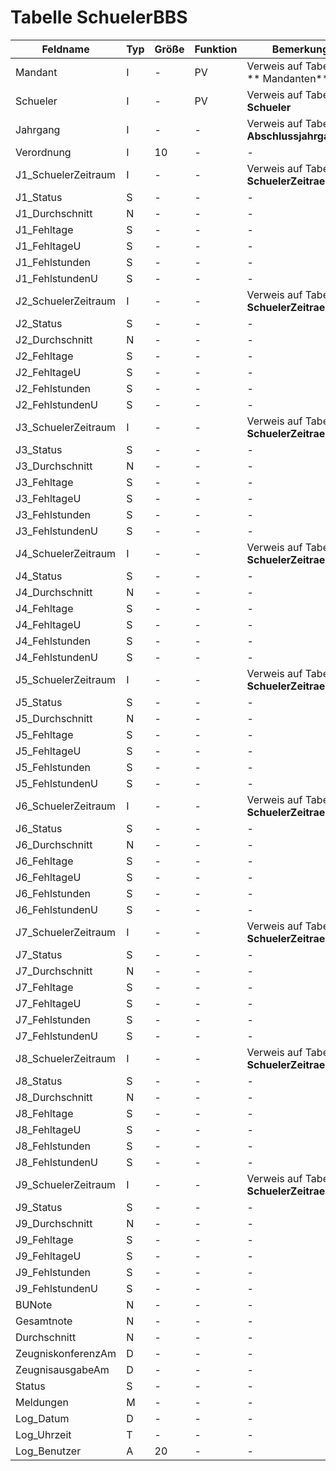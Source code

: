 # Tabelle SchuelerBBS




| Feldname            | Typ | Größe | Funktion | Bemerkung                                |
|---------------------|-----|-------|----------|------------------------------------------|
| Mandant             | I   | -     | PV       | Verweis auf Tabelle ** Mandanten**       |
| Schueler            | I   | -     | PV       | Verweis auf Tabelle **Schueler**         |
| Jahrgang            | I   | -     | -        | Verweis auf Tabelle **Abschlussjahrgaenge** |
| Verordnung          | I   | 10    | -        | -                                        |
| J1_SchuelerZeitraum | I   | -     | -        | Verweis auf Tabelle **SchuelerZeitraeume** |
| J1_Status           | S   | -     | -        | -                                        |
| J1_Durchschnitt     | N   | -     | -        | -                                        |
| J1_Fehltage         | S   | -     | -        | -                                        |
| J1_FehltageU        | S   | -     | -        | -                                        |
| J1_Fehlstunden      | S   | -     | -        | -                                        |
| J1_FehlstundenU     | S   | -     | -        | -                                        |
| J2_SchuelerZeitraum | I   | -     | -        | Verweis auf Tabelle **SchuelerZeitraeume** |
| J2_Status           | S   | -     | -        | -                                        |
| J2_Durchschnitt     | N   | -     | -        | -                                        |
| J2_Fehltage         | S   | -     | -        | -                                        |
| J2_FehltageU        | S   | -     | -        | -                                        |
| J2_Fehlstunden      | S   | -     | -        | -                                        |
| J2_FehlstundenU     | S   | -     | -        | -                                        |
| J3_SchuelerZeitraum | I   | -     | -        | Verweis auf Tabelle **SchuelerZeitraeume** |
| J3_Status           | S   | -     | -        | -                                        |
| J3_Durchschnitt     | N   | -     | -        | -                                        |
| J3_Fehltage         | S   | -     | -        | -                                        |
| J3_FehltageU        | S   | -     | -        | -                                        |
| J3_Fehlstunden      | S   | -     | -        | -                                        |
| J3_FehlstundenU     | S   | -     | -        | -                                        |
| J4_SchuelerZeitraum | I   | -     | -        | Verweis auf Tabelle **SchuelerZeitraeume** |
| J4_Status           | S   | -     | -        | -                                        |
| J4_Durchschnitt     | N   | -     | -        | -                                        |
| J4_Fehltage         | S   | -     | -        | -                                        |
| J4_FehltageU        | S   | -     | -        | -                                        |
| J4_Fehlstunden      | S   | -     | -        | -                                        |
| J4_FehlstundenU     | S   | -     | -        | -                                        |
| J5_SchuelerZeitraum | I   | -     | -        | Verweis auf Tabelle **SchuelerZeitraeume** |
| J5_Status           | S   | -     | -        | -                                        |
| J5_Durchschnitt     | N   | -     | -        | -                                        |
| J5_Fehltage         | S   | -     | -        | -                                        |
| J5_FehltageU        | S   | -     | -        | -                                        |
| J5_Fehlstunden      | S   | -     | -        | -                                        |
| J5_FehlstundenU     | S   | -     | -        | -                                        |
| J6_SchuelerZeitraum | I   | -     | -        | Verweis auf Tabelle **SchuelerZeitraeume** |
| J6_Status           | S   | -     | -        | -                                        |
| J6_Durchschnitt     | N   | -     | -        | -                                        |
| J6_Fehltage         | S   | -     | -        | -                                        |
| J6_FehltageU        | S   | -     | -        | -                                        |
| J6_Fehlstunden      | S   | -     | -        | -                                        |
| J6_FehlstundenU     | S   | -     | -        | -                                        |
| J7_SchuelerZeitraum | I   | -     | -        | Verweis auf Tabelle **SchuelerZeitraeume** |
| J7_Status           | S   | -     | -        | -                                        |
| J7_Durchschnitt     | N   | -     | -        | -                                        |
| J7_Fehltage         | S   | -     | -        | -                                        |
| J7_FehltageU        | S   | -     | -        | -                                        |
| J7_Fehlstunden      | S   | -     | -        | -                                        |
| J7_FehlstundenU     | S   | -     | -        | -                                        |
| J8_SchuelerZeitraum | I   | -     | -        | Verweis auf Tabelle **SchuelerZeitraeume** |
| J8_Status           | S   | -     | -        | -                                        |
| J8_Durchschnitt     | N   | -     | -        | -                                        |
| J8_Fehltage         | S   | -     | -        | -                                        |
| J8_FehltageU        | S   | -     | -        | -                                        |
| J8_Fehlstunden      | S   | -     | -        | -                                        |
| J8_FehlstundenU     | S   | -     | -        | -                                        |
| J9_SchuelerZeitraum | I   | -     | -        | Verweis auf Tabelle **SchuelerZeitraeume** |
| J9_Status           | S   | -     | -        | -                                        |
| J9_Durchschnitt     | N   | -     | -        | -                                        |
| J9_Fehltage         | S   | -     | -        | -                                        |
| J9_FehltageU        | S   | -     | -        | -                                        |
| J9_Fehlstunden      | S   | -     | -        | -                                        |
| J9_FehlstundenU     | S   | -     | -        | -                                        |
| BUNote              | N   | -     | -        | -                                        |
| Gesamtnote          | N   | -     | -        | -                                        |
| Durchschnitt        | N   | -     | -        | -                                        |
| ZeugniskonferenzAm  | D   | -     | -        | -                                        |
| ZeugnisausgabeAm    | D   | -     | -        | -                                        |
| Status              | S   | -     | -        | -                                        |
| Meldungen           | M   | -     | -        | -                                        |
| Log_Datum           | D   | -     | -        | -                                        |
| Log_Uhrzeit         | T   | -     | -        | -                                        |
| Log_Benutzer        | A   | 20    | -        | -                                        |

